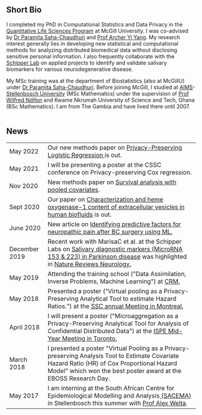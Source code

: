 
## <i class="fa fa-chevron-right"></i> Short Bio

I completed my PhD in Computational Statistics and Data Privacy in the [Quantitative Life Sciences Program](https://www.mcgill.ca/qls/) at McGill University. I was co-advised by [Dr Paramita Saha-Chaudhuri](https://sites.google.com/site/paramitasaharesearch/) and [Prof Archer Yi Yang](https://www.math.mcgill.ca/yyang/). My research interest generally lies in developing new statistical and computational methods for analyzing distributed biomedical data without disclosing sensitive personal information. I also frequently collaborate with the [Schipper Lab](https://www.researchgate.net/profile/Hyman_Schipper) on applied projects to identify and validate salivary biomarkers for various neurodegenerative disease. 

My MSc training was at the department of Biostatistics (also at McGillU) under [Dr Paramita Saha-Chaudhuri](https://sites.google.com/site/paramitasaharesearch/). Before joining McGill, I studied at [AIMS](https://www.aims.ac.za/en/home)-[Stellenbosch University](https://www.sun.ac.za/english) (MSc Mathematics) under the supervision of [Prof Wilfred Ndifon](https://ndifongroup.org/) and Kwame Nkrumah University of Science and Tech, Ghana (BSc Mathematics). I am from The Gambia and have lived there until 2007.

<table class="table table-hover">
  <tr>
  </tr>
</table>




## <i class="fa fa-chevron-right"></i> News
<table class="table table-hover">
<tr>
  <td class='col-md-3'>May 2022</td>
  <td> Our new methods paper on <a href='https://doi.org/10.1093/jssam/smac013'> Privacy-Preserving Logistic Regression </a> is out.</td>
</tr>
<tr>
  <td class='col-md-3'>May 2021</td>
  <td> I will be presenting a poster at the CSSC conference on Privacy-preserving Cox regression.</td>
</tr>
<tr>
  <td class='col-md-3'>Nov 2020</td>
  <td> New methods paper on <a href='https://doi.org/10.1002/sim.8816'> Survival analysis with pooled covariates</a>.</td>
</tr>
<tr>
  <td class='col-md-3'>Sept 2020</td>
  <td> Our paper on <a href='https://doi.org/10.1111/jnc.15167'> Characterization and heme oxygenase-1 content of extracellular vesicles in human biofluids</a> is out.</td>
</tr>
<tr>
  <td class='col-md-3'>June 2020</td>
  <td> New article on <a href='https://doi.org/10.1016/j.ijmedinf.2020.104170'> Identifying predictive factors for neuropathic pain after BC surgery using ML. </a></td>
</tr>
<tr>
  <td class='col-md-3'>December 2019</td>
  <td> Recent work with MarisaC et al. at the Schipper Labs on <a href='https://doi.org/10.1002/mds.27935'> Salivary diagnostic markers (MicroRNA 153 & 223) in Parkinson disease</a> was highlighted in <a href='https://www.nature.com/articles/s41582-019-0305-y'> Nature Reviews Neurology.</a></td>
</tr>
<tr>
  <td class='col-md-3'>May 2019</td>
  <td> Attending the training school ("Data Assimilation, Inverse Problems, Machine Learning") at <a href='http://www.crm.umontreal.ca/en/'> CRM.</a></td>
</tr>
<tr>
  <td class='col-md-3'>May 2018</td>
  <td> Presented a poster ("Virtual pooling as a Privacy-Preserving Analytical Tool to estimate Hazard Ratios.") at the <a href='https://ssc.ca/en/meeting/annual/presentation/virtual-pooling-a-privacy-preserving-analysis-tool-estimate-covariate'> SSC annual Meeting in Montreal.</a></td>
</tr>
<tr>
  <td class='col-md-3'>April 2018</td>
  <td> I will  present a poster ("Microaggregation as a Privacy-Preserving Analytical Tool for Analysis of Confidential Distributed Data") at the <a href='https://www.pharmacoepi.org/meetings/mid-year-2018/'> ISPE Mid-Year Meeting in Toronto.</a></td>
</tr>
<tr>
  <td class='col-md-3'>March 2018</td>
  <td> I presented a poster "Virtual Pooling as a Privacy-preserving Analysis Tool to Estimate Covariate Hazard Ratio (HR) of Cox Proportional Hazard Model" which won the best poster award at the EBOSS Research Day.</td>
</tr>
<tr>
  <td class='col-md-3'>May 2017</td>
  <td>I am interning at the South African Centre for Epidemiological Modelling and Analysis<a href='http://www.sacema.org/'> (SACEMA)</a> in Stellenbosch this summer with <a href='http://www.sacema.org/people/staff'>Prof Alex Welta</a>.</td>
</tr>
</table>






